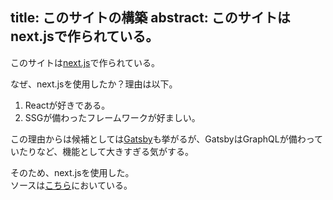 title: このサイトの構築
abstract: このサイトはnext.jsで作られている。
---
このサイトは[next.js](https://nextjs.org/)で作られている。

なぜ、next.jsを使用したか？理由は以下。

1. Reactが好きである。
2. SSGが備わったフレームワークが好ましい。

この理由からは候補としては[Gatsby](https://www.gatsbyjs.com/)も挙がるが、GatsbyはGraphQLが備わっていたりなど、機能として大きすぎる気がする。

そのため、next.jsを使用した。  
ソースは[こちら](https://github.com/ArmHiro/til)においている。
